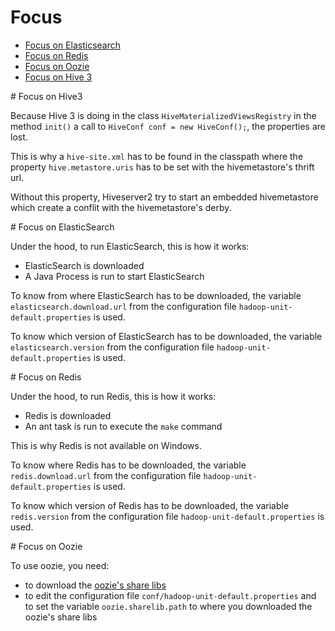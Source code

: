 # Focus

* [Focus on Elasticsearch](#focus-on-elasticsearch)
* [Focus on Redis](#focus-on-redis)
* [Focus on Oozie](#focus-on-oozie)
* [Focus on Hive 3](#focus-on-hive3)

<div id="focus-on-hive3"/>
# Focus on Hive3

Because Hive 3 is doing in the class `HiveMaterializedViewsRegistry` in the method `init()` a call to `HiveConf conf = new HiveConf();`, the properties are lost.

This is why a `hive-site.xml` has to be found in the classpath where the property `hive.metastore.uris` has to be set with the hivemetastore's thrift url.

Without this property, Hiveserver2 try to start an embedded hivemetastore which create a conflit with the hivemetastore's derby.  

<div id="focus-on-elasticsearch"/>
# Focus on ElasticSearch

Under the hood, to run ElasticSearch, this is how it works:

* ElasticSearch is downloaded
* A Java Process is run to start ElasticSearch

To know from where ElasticSearch has to be downloaded, the variable ```elasticsearch.download.url``` from the configuration file ```hadoop-unit-default.properties``` is used.

To know which version of ElasticSearch has to be downloaded, the variable ```elasticsearch.version``` from the configuration file ```hadoop-unit-default.properties``` is used.

<div id="focus-on-redis"/>
# Focus on Redis

Under the hood, to run Redis, this is how it works:

* Redis is downloaded
* An ant task is run to execute the ```make``` command

This is why Redis is not available on Windows.

To know where Redis has to be downloaded, the variable ```redis.download.url``` from the configuration file ```hadoop-unit-default.properties``` is used.

To know which version of Redis has to be downloaded, the variable ```redis.version``` from the configuration file ```hadoop-unit-default.properties``` is used.

<div id="focus-on-oozie"/>
# Focus on Oozie

To use oozie, you need:

* to download the [oozie's share libs](http://s3.amazonaws.com/public-repo-1.hortonworks.com/HDP/centos6/2.x/updates/2.6.5.0/tars/oozie/oozie-4.2.0.2.6.5.0-292-distro.tar.gz)
* to edit the configuration file ```conf/hadoop-unit-default.properties``` and to set the variable ```oozie.sharelib.path``` to where you downloaded the oozie's share libs